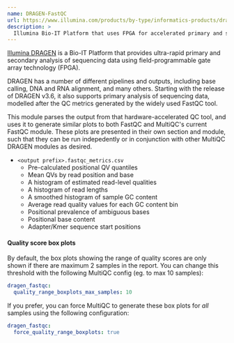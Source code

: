 ```yaml
---
name: DRAGEN-FastQC
url: https://www.illumina.com/products/by-type/informatics-products/dragen-bio-it-platform.html
description: >
  Illumina Bio-IT Platform that uses FPGA for accelerated primary and secondary analysis
---
```


[Illumina DRAGEN](https://www.illumina.com/products/by-type/informatics-products/dragen-bio-it-platform.html)
is a Bio-IT Platform that provides ultra-rapid primary and secondary analysis of sequencing data using
field-programmable gate array technology (FPGA).

DRAGEN has a number of different pipelines and outputs, including base calling, DNA and RNA alignment, and
many others. Starting with the release of DRAGEN v3.6, it also supports primary analysis of sequencing
data, modelled after the QC metrics generated by the widely used FastQC tool.

This module parses the output from that hardware-accelerated QC tool, and uses it to generate similar
plots to both FastQC and MultiQC's current FastQC module. These plots are presented in their own
section and module, such that they can be run indepedently or in conjunction with other MultiQC
DRAGEN modules as desired.

- `<output prefix>.fastqc_metrics.csv`
  - Pre-calculated positional QV quantiles
  - Mean QVs by read position and base
  - A histogram of estimated read-level qualities
  - A histogram of read lengths
  - A smoothed histogram of sample GC content
  - Average read quality values for each GC content bin
  - Positional prevalence of ambiguous bases
  - Positional base content
  - Adapter/Kmer sequence start positions

#### Quality score box plots

By default, the box plots showing the range of quality scores are only shown if there are maximum 2 samples in the report. You can change this threshold with the following MultiQC config (eg. to max 10 samples):

```yaml
dragen_fastqc:
  quality_range_boxplots_max_samples: 10
```

If you prefer, you can force MultiQC to generate these box plots for _all_ samples using the following configuration:

```yaml
dragen_fastqc:
  force_quality_range_boxplots: true
```

